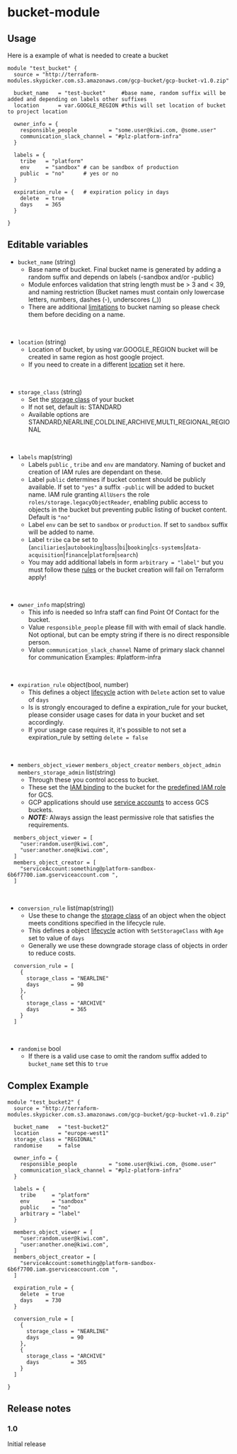 # bucket-module


## Usage
Here is a example of what is needed to create a bucket 
```hcl-terraform
module "test_bucket" {
  source = "http://terraform-modules.skypicker.com.s3.amazonaws.com/gcp-bucket/gcp-bucket-v1.0.zip"

  bucket_name   = "test-bucket"     #base name, random suffix will be added and depending on labels other suffixes
  location      = var.GOOGLE_REGION #this will set location of bucket to project location

  owner_info = {
    responsible_people          = "some.user@kiwi.com, @some.user"
    communication_slack_channel = "#plz-platform-infra"
  }

  labels = {
    tribe   = "platform" 
    env     = "sandbox" # can be sandbox of production
    public  = "no"      # yes or no
  }

  expiration_rule = {   # expiration policy in days
    delete  = true
    days    = 365
  }

}
```
## Editable variables

* `bucket_name` (string)
    * Base name of bucket. Final bucket name is generated by adding a random suffix and depends on labels (-sandbox and/or -public)
    * Module enforces validation that string length must be > 3 and < 39, and naming restriction (Bucket names must contain only lowercase letters, numbers, dashes (-), underscores (_))
    * There are additional [limitations](https://cloud.google.com/storage/docs/naming-buckets) to bucket naming so please check them before deciding on a name. 
<br />

* `location` (string)   
    * Location of bucket, by using var.GOOGLE_REGION bucket will be created in same region as host google project.
    * If you need to create in a different [location](https://cloud.google.com/storage/docs/locations) set it here.
<br />

* `storage_class` (string)  
    * Set the [storage class](https://cloud.google.com/storage/docs/storage-classes) of your bucket
    * If not set, default is: STANDARD
    * Available options are STANDARD,NEARLINE,COLDLINE,ARCHIVE,MULTI_REGIONAL,REGIONAL
<br /> 

* `labels` map(string)
    * Labels `public` , `tribe` and `env` are mandatory. Naming of bucket and creation of IAM rules are dependant on these.
    * Label `public` determines if bucket content should be publicly available. If set to `"yes"` a suffix `-public` will be added to bucket name. IAM rule granting `AllUsers` the role `roles/storage.legacyObjectReader`, enabling public access to objects in the bucket but preventing public listing of bucket content. Default is `"no"`
    * Label `env` can be set to `sandbox` or `production`. If set to `sandbox` suffix will be added to name.
    * Label `tribe` ca be set to (`anciliaries`|`autobooking`|`bass`|`bi`|`booking`|`cs-systems`|`data-acquisition`|`finance`|`platform`|`search`)
    * You may add additional labels in form `arbitrary = "label"` but you must follow these [rules](https://cloud.google.com/storage/docs/key-terms#bucket-labels) or the bucket creation will fail on Terraform apply!
<br /> 

* `owner_info` map(string)
    * This info is needed so Infra staff can find Point Of Contact for the bucket.
    * Value `responsible_people` please fill with with email of slack handle. Not optional, but can be empty string if there is no direct responsible person.
    * Value `communication_slack_channel` Name of primary slack channel for communication Examples: #platform-infra
<br /> 
  
* `expiration_rule` object(bool, number)
    * This defines a object [lifecycle](https://cloud.google.com/storage/docs/lifecycle) action with `Delete` action set to value of `days`
    * Is is strongly encouraged to define a expiration_rule for your bucket, please consider usage cases for data in your bucket and set accordingly.
    * If your usage case requires it, it's possible to not set a expiration_rule by setting `delete = false`
<br />

* `members_object_viewer` `members_object_creator` `members_object_admin` `members_storage_admin` list(string)
    * Through these you control access to bucket.
    * These set the [IAM binding](https://www.terraform.io/docs/providers/google/r/storage_bucket_iam.html#google_storage_bucket_iam_binding) to the bucket for the [predefined IAM role](https://cloud.google.com/storage/docs/access-control/iam-roles) for GCS.
    * GCP applications should use [service accounts](https://kiwi.wiki/handbook/tooling/gcp/service-accounts/) to access GCS buckets.
    * **_NOTE:_** Always assign the least permissive role that satisfies the requirements.

```hcl-terraform
  members_object_viewer = [
    "user:random.user@kiwi.com",
    "user:another.one@kiwi.com",
  ]
  members_object_creator = [
    "serviceAccount:something@platform-sandbox-6b6f7700.iam.gserviceaccount.com ",
  ]
```
<br />

* `conversion_rule` list(map(string))
    * Use these to change the [storage class](https://cloud.google.com/storage/docs/storage-classes) of an object when the object meets conditions specified in the lifecycle rule.
    * This defines a object [lifecycle](https://cloud.google.com/storage/docs/lifecycle) action with `SetStorageClass` with `Age` set to value of `days`
    * Generally we use these downgrade storage class of objects in order to reduce costs.
  
  
```hcl-terraform
  conversion_rule = [
    {
      storage_class = "NEARLINE"
      days          = 90
    },
    {
      storage_class = "ARCHIVE"
      days          = 365
    }
  ]
```
<br />

* `randomise` bool
    * If there is a valid use case to omit the random suffix added to `bucket_name` set this to `true`

## Complex Example

```hcl-terraform
module "test_bucket2" {
  source = "http://terraform-modules.skypicker.com.s3.amazonaws.com/gcp-bucket/gcp-bucket-v1.0.zip"

  bucket_name   = "test-bucket2"     
  location      = "europe-west1"
  storage_class = "REGIONAL"
  randomise     = false

  owner_info = {
    responsible_people          = "some.user@kiwi.com, @some.user"
    communication_slack_channel = "#plz-platform-infra"
  }

  labels = {
    tribe     = "platform" 
    env       = "sandbox" 
    public    = "no"      
    arbitrary = "label"
  }

  members_object_viewer = [
    "user:random.user@kiwi.com",
    "user:another.one@kiwi.com",
  ]
  members_object_creator = [
    "serviceAccount:something@platform-sandbox-6b6f7700.iam.gserviceaccount.com ",
  ]

  expiration_rule = {
    delete  = true
    days    = 730
  }

  conversion_rule = [
    {
      storage_class = "NEARLINE"
      days          = 90
    },
    {
      storage_class = "ARCHIVE"
      days          = 365
    }
  ]

}
```
## Release notes

### 1.0
Initial release
